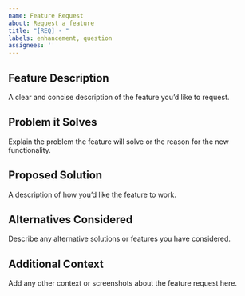 ```yaml
---
name: Feature Request
about: Request a feature
title: "[REQ] - "
labels: enhancement, question
assignees: ''
---
```

## Feature Description
A clear and concise description of the feature you’d like to request.

## Problem it Solves
Explain the problem the feature will solve or the reason for the new functionality.

## Proposed Solution
A description of how you’d like the feature to work.

## Alternatives Considered
Describe any alternative solutions or features you have considered.

## Additional Context
Add any other context or screenshots about the feature request here.
